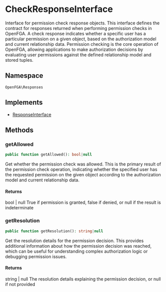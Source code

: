 # CheckResponseInterface

Interface for permission check response objects. This interface defines the contract for responses returned when performing permission checks in OpenFGA. A check response indicates whether a specific user has a particular permission on a given object, based on the authorization model and current relationship data. Permission checking is the core operation of OpenFGA, allowing applications to make authorization decisions by evaluating user permissions against the defined relationship model and stored tuples.

## Namespace
`OpenFGA\Responses`

## Implements
* [ResponseInterface](Responses/ResponseInterface.md)



## Methods
### getAllowed


```php
public function getAllowed(): bool|null
```

Get whether the permission check was allowed. This is the primary result of the permission check operation, indicating whether the specified user has the requested permission on the given object according to the authorization model and current relationship data.


#### Returns
bool | null
 True if permission is granted, false if denied, or null if the result is indeterminate

### getResolution


```php
public function getResolution(): string|null
```

Get the resolution details for the permission decision. This provides additional information about how the permission decision was reached, which can be useful for understanding complex authorization logic or debugging permission issues.


#### Returns
string | null
 The resolution details explaining the permission decision, or null if not provided

